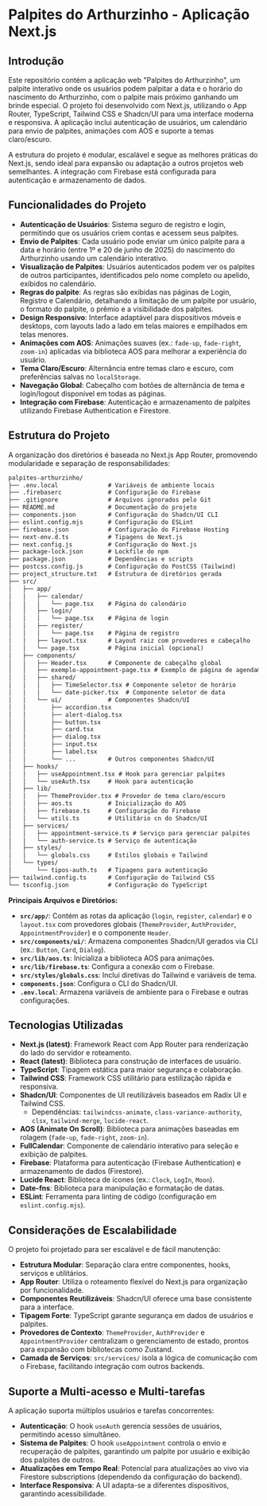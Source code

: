# Palpites do Arthurzinho - Aplicação Next.js

## Introdução

Este repositório contém a aplicação web "Palpites do Arthurzinho", um palpite interativo onde os usuários podem palpitar a data e o horário do nascimento do Arthurzinho, com o palpite mais próximo ganhando um brinde especial. O projeto foi desenvolvido com Next.js, utilizando o App Router, TypeScript, Tailwind CSS e Shadcn/UI para uma interface moderna e responsiva. A aplicação inclui autenticação de usuários, um calendário para envio de palpites, animações com AOS e suporte a temas claro/escuro.

A estrutura do projeto é modular, escalável e segue as melhores práticas do Next.js, sendo ideal para expansão ou adaptação a outros projetos web semelhantes. A integração com Firebase está configurada para autenticação e armazenamento de dados.

## Funcionalidades do Projeto

- **Autenticação de Usuários**: Sistema seguro de registro e login, permitindo que os usuários criem contas e acessem seus palpites.
- **Envio de Palpites**: Cada usuário pode enviar um único palpite para a data e horário (entre 1º e 20 de junho de 2025) do nascimento do Arthurzinho usando um calendário interativo.
- **Visualização de Palpites**: Usuários autenticados podem ver os palpites de outros participantes, identificados pelo nome completo ou apelido, exibidos no calendário.
- **Regras do palpite**: As regras são exibidas nas páginas de Login, Registro e Calendário, detalhando a limitação de um palpite por usuário, o formato do palpite, o prêmio e a visibilidade dos palpites.
- **Design Responsivo**: Interface adaptável para dispositivos móveis e desktops, com layouts lado a lado em telas maiores e empilhados em telas menores.
- **Animações com AOS**: Animações suaves (ex.: `fade-up`, `fade-right`, `zoom-in`) aplicadas via biblioteca AOS para melhorar a experiência do usuário.
- **Tema Claro/Escuro**: Alternância entre temas claro e escuro, com preferências salvas no `localStorage`.
- **Navegação Global**: Cabeçalho com botões de alternância de tema e login/logout disponível em todas as páginas.
- **Integração com Firebase**: Autenticação e armazenamento de palpites utilizando Firebase Authentication e Firestore.

## Estrutura do Projeto

A organização dos diretórios é baseada no Next.js App Router, promovendo modularidade e separação de responsabilidades:
```txt
palpites-arthurzinho/
├── .env.local              # Variáveis de ambiente locais
├── .firebaserc             # Configuração do Firebase
├── .gitignore              # Arquivos ignorados pelo Git
├── README.md               # Documentação do projeto
├── components.json         # Configuração do Shadcn/UI CLI
├── eslint.config.mjs       # Configuração do ESLint
├── firebase.json           # Configuração do Firebase Hosting
├── next-env.d.ts           # Tipagens do Next.js
├── next.config.js          # Configuração do Next.js
├── package-lock.json       # Lockfile do npm
├── package.json            # Dependências e scripts
├── postcss.config.js       # Configuração do PostCSS (Tailwind)
├── project_structure.txt   # Estrutura de diretórios gerada
├── src/
│   ├── app/
│   │   ├── calendar/
│   │   │   └── page.tsx    # Página do calendário
│   │   ├── login/
│   │   │   └── page.tsx    # Página de login
│   │   ├── register/
│   │   │   └── page.tsx    # Página de registro
│   │   ├── layout.tsx      # Layout raiz com provedores e cabeçalho
│   │   └── page.tsx        # Página inicial (opcional)
│   ├── components/
│   │   ├── Header.tsx      # Componente de cabeçalho global
│   │   ├── exemplo-appointment-page.tsx # Exemplo de página de agendamento
│   │   ├── shared/
│   │   │   ├── TimeSelector.tsx # Componente seletor de horário
│   │   │   └── date-picker.tsx  # Componente seletor de data
│   │   └── ui/             # Componentes Shadcn/UI
│   │       ├── accordion.tsx
│   │       ├── alert-dialog.tsx
│   │       ├── button.tsx
│   │       ├── card.tsx
│   │       ├── dialog.tsx
│   │       ├── input.tsx
│   │       ├── label.tsx
│   │       └── ...         # Outros componentes Shadcn/UI
│   ├── hooks/
│   │   ├── useAppointment.tsx # Hook para gerenciar palpites
│   │   └── useAuth.tsx     # Hook para autenticação
│   ├── lib/
│   │   ├── ThemeProvider.tsx # Provedor de tema claro/escuro
│   │   ├── aos.ts          # Inicialização do AOS
│   │   ├── firebase.ts     # Configuração do Firebase
│   │   └── utils.ts        # Utilitário cn do Shadcn/UI
│   ├── services/
│   │   ├── appointment-service.ts # Serviço para gerenciar palpites
│   │   └── auth-service.ts # Serviço de autenticação
│   ├── styles/
│   │   └── globals.css     # Estilos globais e Tailwind
│   └── types/
│       └── tipos-auth.ts   # Tipagens para autenticação
├── tailwind.config.ts      # Configuração do Tailwind CSS
└── tsconfig.json           # Configuração do TypeScript
```


**Principais Arquivos e Diretórios:**
- **`src/app/`**: Contém as rotas da aplicação (`login`, `register`, `calendar`) e o `layout.tsx` com provedores globais (`ThemeProvider`, `AuthProvider`, `AppointmentProvider`) e o componente `Header`.
- **`src/components/ui/`**: Armazena componentes Shadcn/UI gerados via CLI (ex.: `Button`, `Card`, `Dialog`).
- **`src/lib/aos.ts`**: Inicializa a biblioteca AOS para animações.
- **`src/lib/firebase.ts`**: Configura a conexão com o Firebase.
- **`src/styles/globals.css`**: Inclui diretivas do Tailwind e variáveis de tema.
- **`components.json`**: Configura o CLI do Shadcn/UI.
- **`.env.local`**: Armazena variáveis de ambiente para o Firebase e outras configurações.

## Tecnologias Utilizadas

- **Next.js (latest)**: Framework React com App Router para renderização do lado do servidor e roteamento.
- **React (latest)**: Biblioteca para construção de interfaces de usuário.
- **TypeScript**: Tipagem estática para maior segurança e colaboração.
- **Tailwind CSS**: Framework CSS utilitário para estilização rápida e responsiva.
- **Shadcn/UI**: Componentes de UI reutilizáveis baseados em Radix UI e Tailwind CSS.
  - Dependências: `tailwindcss-animate`, `class-variance-authority`, `clsx`, `tailwind-merge`, `lucide-react`.
- **AOS (Animate On Scroll)**: Biblioteca para animações baseadas em rolagem (`fade-up`, `fade-right`, `zoom-in`).
- **FullCalendar**: Componente de calendário interativo para seleção e exibição de palpites.
- **Firebase**: Plataforma para autenticação (Firebase Authentication) e armazenamento de dados (Firestore).
- **Lucide React**: Biblioteca de ícones (ex.: `Clock`, `LogIn`, `Moon`).
- **Date-fns**: Biblioteca para manipulação e formatação de datas.
- **ESLint**: Ferramenta para linting de código (configuração em `eslint.config.mjs`).

## Considerações de Escalabilidade

O projeto foi projetado para ser escalável e de fácil manutenção:
- **Estrutura Modular**: Separação clara entre componentes, hooks, serviços e utilitários.
- **App Router**: Utiliza o roteamento flexível do Next.js para organização por funcionalidade.
- **Componentes Reutilizáveis**: Shadcn/UI oferece uma base consistente para a interface.
- **Tipagem Forte**: TypeScript garante segurança em dados de usuários e palpites.
- **Provedores de Contexto**: `ThemeProvider`, `AuthProvider` e `AppointmentProvider` centralizam o gerenciamento de estado, prontos para expansão com bibliotecas como Zustand.
- **Camada de Serviços**: `src/services/` isola a lógica de comunicação com o Firebase, facilitando integração com outros backends.

## Suporte a Multi-acesso e Multi-tarefas

A aplicação suporta múltiplos usuários e tarefas concorrentes:
- **Autenticação**: O hook `useAuth` gerencia sessões de usuários, permitindo acesso simultâneo.
- **Sistema de Palpites**: O hook `useAppointment` controla o envio e recuperação de palpites, garantindo um palpite por usuário e exibição dos palpites de outros.
- **Atualizações em Tempo Real**: Potencial para atualizações ao vivo via Firestore subscriptions (dependendo da configuração do backend).
- **Interface Responsiva**: A UI adapta-se a diferentes dispositivos, garantindo acessibilidade.

